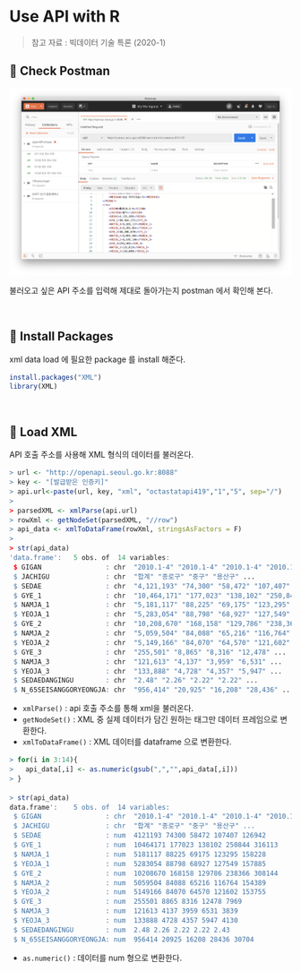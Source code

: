 # Use API with R

> 참고 자료 : 빅데이터 기술 특론 (2020-1)

## 📌 Check Postman 

<img src="./screenshots/05_postman.png" width="600">

불러오고 싶은 API 주소를 입력해 제대로 돌아가는지 postman 에서 확인해 본다.

<br/>

## 📌 Install Packages

xml data load 에 필요한 package 를 install 해준다.

```r
install.packages("XML")
library(XML)
```

<br/>

## 📌 Load XML

API 호출 주소를 사용해 XML 형식의 데이터를 불러온다.

```r
> url <- "http://openapi.seoul.go.kr:8088"
> key <- "[발급받은 인증키]"
> api.url<-paste(url, key, "xml", "octastatapi419","1","5", sep="/")
>
> parsedXML <- xmlParse(api.url)
> rowXml <- getNodeSet(parsedXML, "//row")
> api_data <- xmlToDataFrame(rowXml, stringsAsFactors = F)
>
> str(api_data)
'data.frame':	5 obs. of  14 variables:
 $ GIGAN                : chr  "﻿2010.1-4" "2010.1-4" "2010.1-4" "2010.1-4" ...
 $ JACHIGU              : chr  "합계" "종로구" "중구" "용산구" ...
 $ SEDAE                : chr  "4,121,193" "74,300" "58,472" "107,407" ...
 $ GYE_1                : chr  "10,464,171" "177,023" "138,102" "250,844" ...
 $ NAMJA_1              : chr  "5,181,117" "88,225" "69,175" "123,295" ...
 $ YEOJA_1              : chr  "5,283,054" "88,798" "68,927" "127,549" ...
 $ GYE_2                : chr  "10,208,670" "168,158" "129,786" "238,366" ...
 $ NAMJA_2              : chr  "5,059,504" "84,088" "65,216" "116,764" ...
 $ YEOJA_2              : chr  "5,149,166" "84,070" "64,570" "121,602" ...
 $ GYE_3                : chr  "255,501" "8,865" "8,316" "12,478" ...
 $ NAMJA_3              : chr  "121,613" "4,137" "3,959" "6,531" ...
 $ YEOJA_3              : chr  "133,888" "4,728" "4,357" "5,947" ...
 $ SEDAEDANGINGU        : chr  "2.48" "2.26" "2.22" "2.22" ...
 $ N_65SEISANGGORYEONGJA: chr  "956,414" "20,925" "16,208" "28,436" ...
```

- `xmlParse()` : api 호출 주소를 통해 xml을 불러온다.
- `getNodeSet()` : XML 중 실제 데이터가 담긴 원하는 태그만 데이터 프레임으로 변환한다.
- `xmlToDataFrame()` : XML 데이터를 dataframe 으로 변환한다.

```r
> for(i in 3:14){
>   api_data[,i] <- as.numeric(gsub(",","",api_data[,i]))
> }

> str(api_data)
data.frame':	5 obs. of  14 variables:
 $ GIGAN                : chr  "﻿2010.1-4" "2010.1-4" "2010.1-4" "2010.1-4" ...
 $ JACHIGU              : chr  "합계" "종로구" "중구" "용산구" ...
 $ SEDAE                : num  4121193 74300 58472 107407 126942
 $ GYE_1                : num  10464171 177023 138102 250844 316113
 $ NAMJA_1              : num  5181117 88225 69175 123295 158228
 $ YEOJA_1              : num  5283054 88798 68927 127549 157885
 $ GYE_2                : num  10208670 168158 129786 238366 308144
 $ NAMJA_2              : num  5059504 84088 65216 116764 154389
 $ YEOJA_2              : num  5149166 84070 64570 121602 153755
 $ GYE_3                : num  255501 8865 8316 12478 7969
 $ NAMJA_3              : num  121613 4137 3959 6531 3839
 $ YEOJA_3              : num  133888 4728 4357 5947 4130
 $ SEDAEDANGINGU        : num  2.48 2.26 2.22 2.22 2.43
 $ N_65SEISANGGORYEONGJA: num  956414 20925 16208 28436 30704
```

- `as.numeric()` : 데이터를 num 형으로 변환한다.
